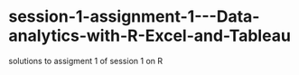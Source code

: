 # session-1-assignment-1---Data-analytics-with-R-Excel-and-Tableau
solutions to assigment 1 of session 1 on R
